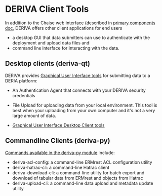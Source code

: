 # DERIVA Client Tools

In addition to the Chaise web interface (described in [primary components doc](link), DERIVA offers other client applications for end users
* a desktop GUI that data submitters can use to authenticate with the deployment and upload data files and
* command line interface for interacting with the data.


## Desktop clients (deriva-qt)

DERIVA provides [Graphical User Interface tools](deriva-qt/index.html) for submitting data to a DERIA platform:

* An Authentication Agent that connects with your DERIVA security credentials
* File Upload for uploading data from your local environment. This tool is best when your uploading from your own computer and it's not a very large amount of data.

* [Graphical User Interface Desktop Client tools](deriva-qt/index.html)

## Commandline Clients (deriva-py)

[Commands available in the deriva-py module](deriva-py/cli/commands.html) include:

* deriva-acl-config: a command-line ERMrest ACL configuration utility
* deriva-hatrac-cli: a command-line Hatrac client
* deriva-download-cli: a command-line utility for batch export and download of tabular data from ERMrest and objects from Hatrac
* deriva-upload-cli: a command-line data upload and metadata update utility
